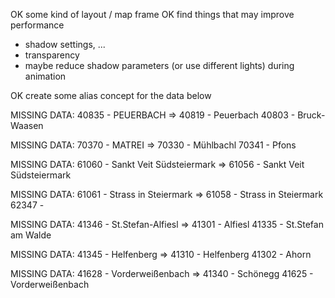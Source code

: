 OK some kind of layout / map frame
OK find things that may improve performance

- shadow settings, ...
- transparency
- maybe reduce shadow parameters (or use different lights) during animation

OK create some alias concept for the data below

MISSING DATA:
40835 - PEUERBACH
=>
40819 - Peuerbach
40803 - Bruck-Waasen

MISSING DATA:
70370 - MATREI
=>
70330 - Mühlbachl
70341 - Pfons

MISSING DATA:
61060 - Sankt Veit Südsteiermark
=>
61056 - Sankt Veit Südsteiermark

MISSING DATA:
61061 - Strass in Steiermark
=>
61058 - Strass in Steiermark
62347 -

MISSING DATA:
41346 - St.Stefan-Alfiesl
=>
41301 - Alfiesl
41335 - St.Stefan am Walde

MISSING DATA:
41345 - Helfenberg
=>
41310 - Helfenberg
41302 - Ahorn

MISSING DATA:
41628 - Vorderweißenbach
=>
41340 - Schönegg
41625 - Vorderweißenbach
